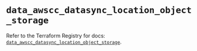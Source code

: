 # `data_awscc_datasync_location_object_storage`

Refer to the Terraform Registry for docs: [`data_awscc_datasync_location_object_storage`](https://registry.terraform.io/providers/hashicorp/awscc/0.70.0/docs/data-sources/datasync_location_object_storage).
